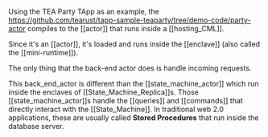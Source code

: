 Using the TEA Party TApp as an example, the https://github.com/tearust/tapp-sample-teaparty/tree/demo-code/party-actor compiles to the [[actor]] that runs inside a [[hosting_CML]]. 

Since it's an [[actor]], it's loaded and runs inside the [[enclave]] (also called the [[mini-runtime]]).

The only thing that the back-end actor does is handle incoming requests.

This back_end_actor is different than the [[state_machine_actor]] which run inside the enclaves of [[State_Machine_Replica]]s. Those [[state_machine_actor]]s handle the [[queries]] and [[commands]] that directly interact with the [[State_Machine]]. In traditional web 2.0 applications, these are usually called **Stored Procedures** that run inside the database server.
